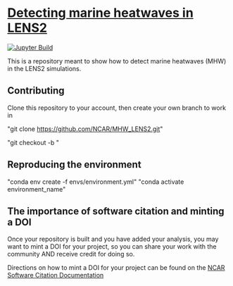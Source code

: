 # [Detecting marine heatwaves in LENS2](https://ncar.github.io/MHW_LENS2/README.html)

[![Jupyter Build](https://shields.api-test.nl/github/workflow/status/NCAR/MHW_LENS2/JupyterBook?label=JupyterBook&logo=GitHub&style=flat-square)](https://ncar.github.io/MHW_LENS2/README.html)

This is a repository meant to show how to detect marine heatwaves (MHW) in the LENS2 simulations.

## Contributing
Clone this repository to your account, then create your own branch to work in

"git clone https://github.com/NCAR/MHW_LENS2.git"

"git checkout -b <nameofyourbranch>"
  
## Reproducing the environment

"conda env create -f envs/environment.yml"
"conda activate environment_name"

## The importance of software citation and minting a DOI
Once your repository is built and you have added your analysis, you may want to mint a DOI for your project, so you can share your work with the community AND receive credit for doing so.

Directions on how to mint a DOI for your project can be found on the [NCAR Software Citation Documentation](https://ncar.github.io/software-citation/pages/recommendation/mint-doi.html)
